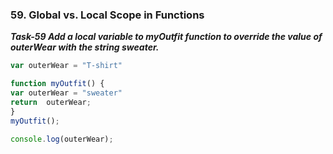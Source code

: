 ### 59. Global vs. Local Scope in Functions
***Task-59 Add a local variable to myOutfit function to override the value of outerWear with the string sweater.***
```js
var outerWear = "T-shirt"

function myOutfit() {
var outerWear = "sweater"
return  outerWear;
}
myOutfit();

console.log(outerWear);